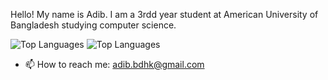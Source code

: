 Hello! My name is Adib. I am a 3rdd year student at American University of Bangladesh studying computer science.

![Top Languages](https://github-readme-stats.vercel.app/api/top-langs/?username=ibnuladib&theme=dracula&layout=pie)
![Top Languages](https://github-readme-stats.vercel.app/api/top-langs/?username=ibnuladib&layout=compact&theme=radical&hide_border=true)

- 📫 How to reach me: adib.bdhk@gmail.com

